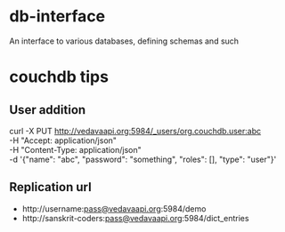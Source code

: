 # db-interface
An interface to various databases, defining schemas and such

# couchdb tips
## User addition

curl -X PUT http://vedavaapi.org:5984/_users/org.couchdb.user:abc \
     -H "Accept: application/json" \
     -H "Content-Type: application/json" \
     -d '{"name": "abc", "password": "something", "roles": [], "type": "user"}'
     
## Replication url
* http://username:pass@vedavaapi.org:5984/demo
* http://sanskrit-coders:pass@vedavaapi.org:5984/dict_entries